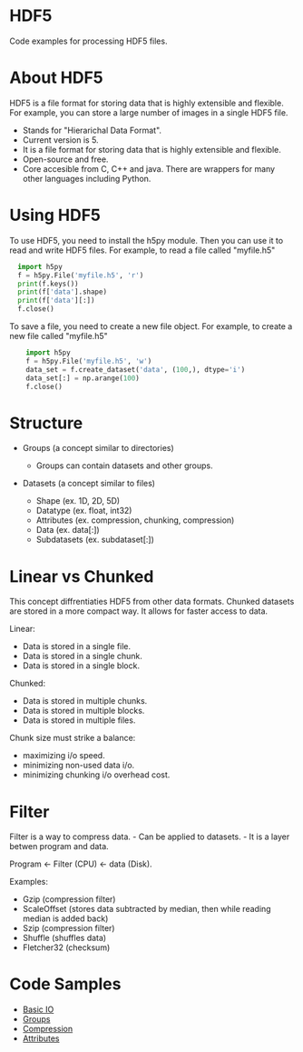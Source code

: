 # HDF5
Code examples for processing HDF5 files.

<h1>About HDF5 </h1>
HDF5 is a file format for storing data that is highly extensible and flexible.
For example, you can store a large number of images in a single HDF5 file.

* Stands for "Hierarichal Data Format".
* Current version is 5.
* It is a file format for storing data that is highly extensible and flexible.
* Open-source and free.
* Core accesible from C, C++ and java. There are wrappers for many other languages including Python.

<h1>Using HDF5 </h1>
To use HDF5, you need to install the h5py module.
Then you can use it to read and write HDF5 files.
For example, to read a file called "myfile.h5"

```Python
  import h5py
  f = h5py.File('myfile.h5', 'r')
  print(f.keys())
  print(f['data'].shape)
  print(f['data'][:])
  f.close()
```

To save a file, you need to create a new file object.
For example, to create a new file called "myfile.h5"

```Python
    import h5py
    f = h5py.File('myfile.h5', 'w')
    data_set = f.create_dataset('data', (100,), dtype='i')
    data_set[:] = np.arange(100)
    f.close()
```

<h1>Structure </h1>

* Groups (a concept similar to directories)
  - Groups can contain datasets and other groups.
  
* Datasets (a concept similar to files)
  - Shape (ex. 1D, 2D, 5D)
  - Datatype (ex. float, int32)
  - Attributes (ex. compression, chunking, compression)
  - Data (ex. data[:])
  - Subdatasets (ex. subdataset[:])

<h1>Linear vs Chunked </h1>
This concept diffrentiaties HDF5 from other data formats. 
Chunked datasets are stored in a more compact way.
It allows for faster access to data.

Linear:
  - Data is stored in a single file.
  - Data is stored in a single chunk.
  - Data is stored in a single block.

Chunked:
  - Data is stored in multiple chunks.
  - Data is stored in multiple blocks.
  - Data is stored in multiple files.

Chunk size must strike a balance:
 - maximizing i/o speed.
 - minimizing non-used data i/o.
 - minimizing chunking i/o overhead cost.

<h1>Filter</h1>
Filter is a way to compress data.
  - Can be applied to datasets.
  - It is a layer betwen program and data.

Program <- Filter (CPU) <- data (Disk).

Examples:
* Gzip (compression filter)
* ScaleOffset (stores data subtracted by median, then while reading median is added back)
* Szip (compression filter)
* Shuffle (shuffles data)
* Fletcher32 (checksum)

<h1>Code Samples</h1>

* <a href="https://github.com/djeada/Hdf5/blob/main/src/basic_io.py">Basic IO</a>
* <a href="https://github.com/djeada/Hdf5/blob/main/src/groups.py">Groups</a>
* <a href="https://github.com/djeada/Hdf5/blob/main/src/compression.py">Compression</a>
* <a href="https://github.com/djeada/Hdf5/blob/main/src/attributes.py">Attributes</a>

